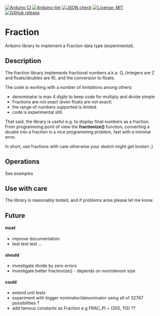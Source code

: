 
[![Arduino CI](https://github.com/RobTillaart/Fraction/workflows/Arduino%20CI/badge.svg)](https://github.com/marketplace/actions/arduino_ci)
[![Arduino-lint](https://github.com/RobTillaart/Fraction/actions/workflows/arduino-lint.yml/badge.svg)](https://github.com/RobTillaart/Fraction/actions/workflows/arduino-lint.yml)
[![JSON check](https://github.com/RobTillaart/Fraction/actions/workflows/jsoncheck.yml/badge.svg)](https://github.com/RobTillaart/Fraction/actions/workflows/jsoncheck.yml)
[![License: MIT](https://img.shields.io/badge/license-MIT-green.svg)](https://github.com/RobTillaart/Fraction/blob/master/LICENSE)
[![GitHub release](https://img.shields.io/github/release/RobTillaart/Fraction.svg?maxAge=3600)](https://github.com/RobTillaart/Fraction/releases)


# Fraction

Arduino library to implement a Fraction data type (experimental).


## Description

The fraction library implements fractional numbers a.k.a. Q, 
(integers are Z and floats/doubles are R),
and the conversion to floats.

The code is working with a number of limitations among others:
- denominator is max 4 digits to keep code for multiply and divide simple
- Fractions are not exact (even floats are not exact)
- the range of numbers supported is limited.
- code is experimental still.

That said, the library is useful e.g. to display float numbers as a fraction.
From programming point of view the **fractionize()** function, converting a double
into a fraction is a nice programming problem, fast with a minimal error.

In short, use fractions with care otherwise your sketch might get broken ;)


## Operations

See examples


## Use with care

The library is reasonably tested, and if problems arise please let me know.


## Future

#### must
- improve documentation
- test test test ...

#### should
- investigate divide by zero errors
- investigate better fractionize() - depends on nom/denom size

#### could
- extend unit tests
- experiment with bigger nominator/denominator using all of 32767 possibilities ?
- add famous constants as Fraction e.g FRAC_PI = (355, 113) ??


